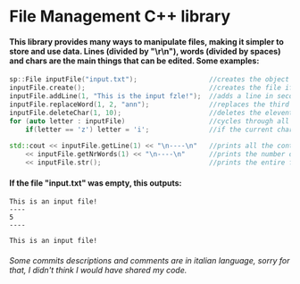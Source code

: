 # File Management C++ library
#### This library provides many ways to manipulate files, making it simpler to store and use data. Lines (divided by "\r\n"), words (divided by spaces) and chars are the main things that can be edited. Some examples:
```cpp
sp::File inputFile("input.txt");                  //creates the object using one path. If provided with two paths the second one is used as temp file.
inputFile.create();                               //creates the file if it doesn't exist.
inputFile.addLine(1, "This is the input fzle!");  //adds a line in second position containing the parameter. (This is the input fzle!)
inputFile.replaceWord(1, 2, "ann");               //replaces the third word on the second line with the parameter. (This is ann input fzle!)
inputFile.deleteChar(1, 10);                      //deletes the eleventh char on the second line using the temp file. (This is an input fzle!)
for (auto letter : inputFile)                     //cycles through all the chars in the file.
    if(letter == 'z') letter = 'i';               //if the current char is a 'z' it is replaced with an 'i'. (This is an input file!)
    
std::cout << inputFile.getLine(1) << "\n----\n"   //prints all the content of the second line
    << inputFile.getNrWords(1) << "\n----\n"      //prints the number of words in the second line
    << inputFile.str();                           //prints the entire file
```
#### If the file "input.txt" was empty, this outputs:
```
This is an input file!
----
5
----

This is an input file!
```
  
###### Some commits descriptions and comments are in italian language, sorry for that, I didn't think I would have shared my code.
